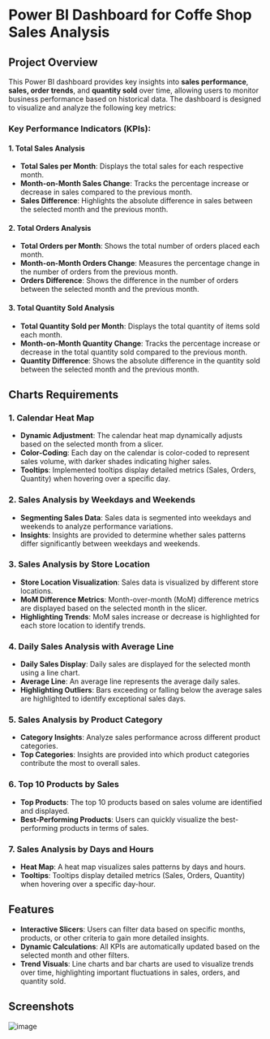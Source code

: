 # Power BI Dashboard for Coffe Shop Sales Analysis

## Project Overview

This Power BI dashboard provides key insights into **sales performance**, **sales, order trends**, and **quantity sold** over time, allowing users to monitor business performance based on historical data. The dashboard is designed to visualize and analyze the following key metrics:

### Key Performance Indicators (KPIs):

#### 1. Total Sales Analysis
- **Total Sales per Month**: Displays the total sales for each respective month.
- **Month-on-Month Sales Change**: Tracks the percentage increase or decrease in sales compared to the previous month.
- **Sales Difference**: Highlights the absolute difference in sales between the selected month and the previous month.

#### 2. Total Orders Analysis
- **Total Orders per Month**: Shows the total number of orders placed each month.
- **Month-on-Month Orders Change**: Measures the percentage change in the number of orders from the previous month.
- **Orders Difference**: Shows the difference in the number of orders between the selected month and the previous month.

#### 3. Total Quantity Sold Analysis
- **Total Quantity Sold per Month**: Displays the total quantity of items sold each month.
- **Month-on-Month Quantity Change**: Tracks the percentage increase or decrease in the total quantity sold compared to the previous month.
- **Quantity Difference**: Shows the absolute difference in the quantity sold between the selected month and the previous month.

## Charts Requirements

### 1. Calendar Heat Map
- **Dynamic Adjustment**: The calendar heat map dynamically adjusts based on the selected month from a slicer.
- **Color-Coding**: Each day on the calendar is color-coded to represent sales volume, with darker shades indicating higher sales.
- **Tooltips**: Implemented tooltips display detailed metrics (Sales, Orders, Quantity) when hovering over a specific day.

### 2. Sales Analysis by Weekdays and Weekends
- **Segmenting Sales Data**: Sales data is segmented into weekdays and weekends to analyze performance variations.
- **Insights**: Insights are provided to determine whether sales patterns differ significantly between weekdays and weekends.

### 3. Sales Analysis by Store Location
- **Store Location Visualization**: Sales data is visualized by different store locations.
- **MoM Difference Metrics**: Month-over-month (MoM) difference metrics are displayed based on the selected month in the slicer.
- **Highlighting Trends**: MoM sales increase or decrease is highlighted for each store location to identify trends.

### 4. Daily Sales Analysis with Average Line
- **Daily Sales Display**: Daily sales are displayed for the selected month using a line chart.
- **Average Line**: An average line represents the average daily sales.
- **Highlighting Outliers**: Bars exceeding or falling below the average sales are highlighted to identify exceptional sales days.

### 5. Sales Analysis by Product Category
- **Category Insights**: Analyze sales performance across different product categories.
- **Top Categories**: Insights are provided into which product categories contribute the most to overall sales.

### 6. Top 10 Products by Sales
- **Top Products**: The top 10 products based on sales volume are identified and displayed.
- **Best-Performing Products**: Users can quickly visualize the best-performing products in terms of sales.

### 7. Sales Analysis by Days and Hours
- **Heat Map**: A heat map visualizes sales patterns by days and hours.
- **Tooltips**: Tooltips display detailed metrics (Sales, Orders, Quantity) when hovering over a specific day-hour.

## Features
- **Interactive Slicers**: Users can filter data based on specific months, products, or other criteria to gain more detailed insights.
- **Dynamic Calculations**: All KPIs are automatically updated based on the selected month and other filters.
- **Trend Visuals**: Line charts and bar charts are used to visualize trends over time, highlighting important fluctuations in sales, orders, and quantity sold.

## Screenshots
![image](https://github.com/user-attachments/assets/444e3b2b-b7a3-4cde-8dad-dd4d333ccb23)



